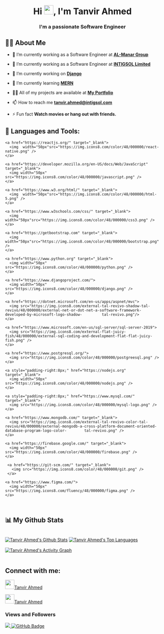 <h1 align="center">Hi <img src="https://raw.githubusercontent.com/MartinHeinz/MartinHeinz/master/wave.gif" width="30px">, I'm Tanvir Ahmed</h1>
<h3 align="center">I'm a passionate Software Engineer</h3>


## 🙋‍♂️ About Me

- 🔭 I’m currently working as a Software Engineer at **[AL-Manar Group](https://al-manargroup.com/)**

- 🔭 I’m currently working as a Software Engineer at **[INTIGSOL Limited](https://intigsol.com/)**

- 🔭 I’m currently working on **[Django](https://github.com/tanvirahmed007)**
  
- 🌱 I’m currently learning **[MERN](https://github.com/tanvirahmed007)**

- 👨‍💻 All of my projects are available at **[My Portfolio](https://tanvirahmed.intigsol.com/)**

- 📫 How to reach me **tanvir.ahmed@intigsol.com**

- ⚡ Fun fact **Watch movies or hang out with friends.**
  
## 🚀 Languages and Tools:

<p align="left">
    
    <a href="https://reactjs.org/" target="_blank"> 
      <img  width="50px"src="https://img.icons8.com/color/48/000000/react-native.png" /> 
    </a>
    
    <a href="https://developer.mozilla.org/en-US/docs/Web/JavaScript" target="_blank"> 
      <img width="50px" src="https://img.icons8.com/color/48/000000/javascript.png" /> 
    </a> 
  
    <a href="https://www.w3.org/html/" target="_blank"> 
      <img  width="50px"src="https://img.icons8.com/color/48/000000/html-5.png" /> 
    </a> 
  
    <a href="https://www.w3schools.com/css/" target="_blank"> 
      <img width="50px"src="https://img.icons8.com/color/48/000000/css3.png" /> 
    </a> 
  
    <a href="https://getbootstrap.com" target="_blank"> 
      <img width="50px"src="https://img.icons8.com/color/48/000000/bootstrap.png" /> 
    </a> 
  
    <a href="https://www.python.org" target="_blank"> 
      <img width="50px" src="https://img.icons8.com/color/48/000000/python.png" /> 
    </a> 
  
    <a href="https://www.djangoproject.com/">
      <img width="50px" src="https://img.icons8.com/color/48/000000/django.png" />
    </a>
  
    <a href="https://dotnet.microsoft.com/en-us/apps/aspnet/mvc">
      <img src="https://img.icons8.com/external-tal-revivo-shadow-tal-revivo/48/000000/external-net-or-dot-net-a-software-framework-developed-by-microsoft-logo-shadow-         tal-revivo.png"/>
    </a>
  
    <a href="https://www.microsoft.com/en-us/sql-server/sql-server-2019">
      <img src="https://img.icons8.com/external-flat-juicy-fish/48/000000/external-sql-coding-and-development-flat-flat-juicy-fish.png" />
    </a>
  
    <a href="https://www.postgresql.org/">
      <img src="https://img.icons8.com/color/48/000000/postgreesql.png" />
    </a>
  
    <a style="padding-right:8px;" href="https://nodejs.org" target="_blank"> 
      <img width="50px" src="https://img.icons8.com/color/48/000000/nodejs.png" /> 
    </a> 
  
    <a style="padding-right:8px;" href="https://www.mysql.com/" target="_blank">
      <img src="https://img.icons8.com/color/48/000000/mysql-logo.png" />
    </a>
  
    <a href="https://www.mongodb.com/" target="_blank">
      <img src="https://img.icons8.com/external-tal-revivo-color-tal-revivo/48/000000/external-mongodb-a-cross-platform-document-oriented-database-program-logo-color-        tal-revivo.png" />
    </a> 
  
    <a href="https://firebase.google.com/" target="_blank"> 
      <img width="50px" src="https://img.icons8.com/color/48/000000/firebase.png" /> 
    </a> 
  
     <a href="https://git-scm.com/" target="_blank"> 
       <img src="https://img.icons8.com/color/48/000000/git.png" /> 
     </a> 
  
    <a href="https://www.figma.com/">
      <img width="50px" src="https://img.icons8.com/fluency/48/000000/figma.png" />
    </a>
    
</p>

<!-- [![React Badge](https://img.shields.io/badge/-React-61DBFB?style=for-the-badge&labelColor=black&logo=react&logoColor=61DBFB)](#)  [![Javascript Badge](https://img.shields.io/badge/-Javascript-F0DB4F?style=for-the-badge&labelColor=black&logo=javascript&logoColor=F0DB4F)](#) [![Typescript Badge](https://img.shields.io/badge/-Typescript-007acc?style=for-the-badge&labelColor=black&logo=typescript&logoColor=007acc)](#) [![Nodejs Badge](https://img.shields.io/badge/-Nodejs-3C873A?style=for-the-badge&labelColor=black&logo=node.js&logoColor=3C873A)](#) [![GraphQL Badge](https://img.shields.io/badge/-GraphQl-e535ab?style=for-the-badge&labelColor=black&logo=node.js&logoColor=e535ab)](#) -->
<br/>



## 📊 My Github Stats

  <br/>
    <a href=""><img alt="Tanvir Ahmed's Github Stats" src="https://github-readme-stats.vercel.app/api?username=tanvirahmed007&show_icons=true&theme=radical" /></a>
  <a href="https://github.com/tanvirahmed007/github-readme-stats"><img alt="Tanvir Ahmed's Top Languages" src="https://github-readme-stats.vercel.app/api/top-langs/?username=tanvirahmed007&langs_count=8&count_private=true&layout=compact&theme=react&hide_border=true&bg_color=0D1117" /></a>
  <br/>
  <br/>
  <a href="https://activity-graph.herokuapp.com/graph?username=tanvirahmed007"><img alt="Tanvir Ahmed's Activity Graph" src="https://activity-graph.herokuapp.com/graph?username=tanvirahmed007" /></a>

<br/>
<br/>


## Connect with me:
<p align="left">


<a href = "https://www.linkedin.com/in/tanvir-ahmed-3b8a811a4/"><img width="30px" src="https://img.icons8.com/fluent/48/000000/linkedin.png"/>Tanvir Ahmed</a>

<a href = "https://www.instagram.com/____t_a_n_v_i_r____/"><img width="30px" src="https://img.icons8.com/fluent/48/000000/instagram-new.png"/>Tanvir Ahmed</a>




</p>

### Views and Followers
<a href="https://github.com/tanvirahmed007/github-profile-views-counter">
    <img src="https://komarev.com/ghpvc/?username=tanvirahmed007">
</a>
<a href="https://github.com/tanvirahmed007?tab=followers"><img src="https://img.shields.io/github/followers/tanvirahmed007?label=Followers&style=social" alt="GitHub Badge"></a>
